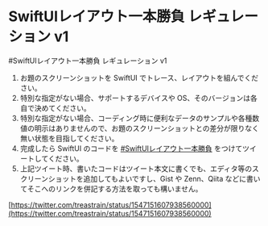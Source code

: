 # SwiftUIレイアウト一本勝負 レギュレーション v1

\#SwiftUIレイアウト一本勝負 レギュレーション v1

1. お題のスクリーンショットを SwiftUI でトレース、レイアウトを組んでください。
1. 特別な指定がない場合、サポートするデバイスや OS、そのバージョンは各自で決めてください。
1. 特別な指定がない場合、コーディング時に便利なデータのサンプルや各種数値の明示はありませんので、お題のスクリーンショットとの差分が限りなく無い状態を目指してください。
1. 完成したら SwiftUI のコードを [#SwiftUIレイアウト一本勝負](https://twitter.com/search?q=%23SwiftUI%E3%83%AC%E3%82%A4%E3%82%A2%E3%82%A6%E3%83%88%E4%B8%80%E6%9C%AC%E5%8B%9D%E8%B2%A0) をつけてツイートしてください。
1. 上記ツイート時、書いたコードはツイート本文に書くでも、エディタ等のスクリーンショットを追加してもよいですし、Gist や Zenn、Qiita などに書いてそこへのリンクを併記する方法を取っても構いません。

[https://twitter.com/treastrain/status/1547151607938560000](https://twitter.com/treastrain/status/1547151607938560000)
